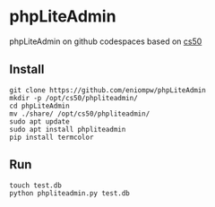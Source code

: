 # phpLiteAdmin

phpLiteAdmin on github codespaces based on [cs50](https://github.com/cs50/codespace/tree/main/opt/cs50/phpliteadmin)

## Install

```
git clone https://github.com/eniompw/phpLiteAdmin
mkdir -p /opt/cs50/phpliteadmin/
cd phpLiteAdmin
mv ./share/ /opt/cs50/phpliteadmin/
sudo apt update
sudo apt install phpliteadmin
pip install termcolor
```
## Run
```
touch test.db
python phpliteadmin.py test.db
```
